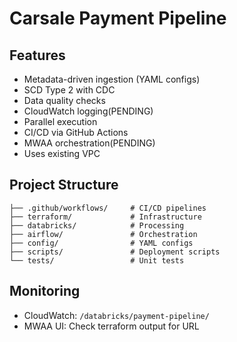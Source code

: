 # Carsale Payment Pipeline 
## Features

- Metadata-driven ingestion (YAML configs)
- SCD Type 2 with CDC
- Data quality checks
- CloudWatch logging(PENDING)
- Parallel execution
- CI/CD via GitHub Actions
- MWAA orchestration(PENDING)
- Uses existing VPC


## Project Structure
```
├── .github/workflows/     # CI/CD pipelines
├── terraform/             # Infrastructure
├── databricks/            # Processing
├── airflow/               # Orchestration
├── config/                # YAML configs
├── scripts/               # Deployment scripts
└── tests/                 # Unit tests
```

## Monitoring

- CloudWatch: `/databricks/payment-pipeline/`
- MWAA UI: Check terraform output for URL


